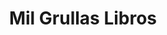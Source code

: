 ---
title: "Mil Grullas Libros"
url: /ciudad-autonoma-de-buenos-aires/mil-grullas-libros/
shop: Bücher
---
